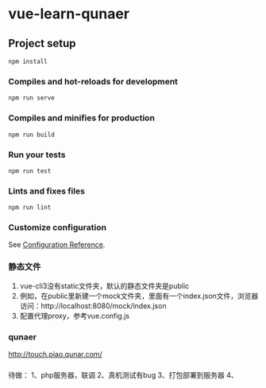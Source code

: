 # vue-learn-qunaer

## Project setup
```
npm install
```

### Compiles and hot-reloads for development
```
npm run serve
```

### Compiles and minifies for production
```
npm run build
```

### Run your tests
```
npm run test
```

### Lints and fixes files
```
npm run lint
```

### Customize configuration
See [Configuration Reference](https://cli.vuejs.org/config/).

### 静态文件
1. vue-cli3没有static文件夹，默认的静态文件夹是public
2. 例如，在public里新建一个mock文件夹，里面有一个index.json文件，浏览器访问：http://localhost:8080/mock/index.json
3. 配置代理proxy，参考vue.config.js

### qunaer
http://touch.piao.qunar.com/ 

###
待做：
1、php服务器，联调
2、真机测试有bug
3、打包部署到服务器
4、